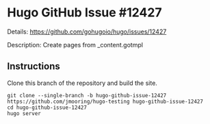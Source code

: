 # Hugo GitHub Issue #12427

Details: <https://github.com/gohugoio/hugo/issues/12427>

Description: Create pages from _content.gotmpl

## Instructions

Clone this branch of the repository and build the site.

```text
git clone --single-branch -b hugo-github-issue-12427 https://github.com/jmooring/hugo-testing hugo-github-issue-12427
cd hugo-github-issue-12427
hugo server
```
